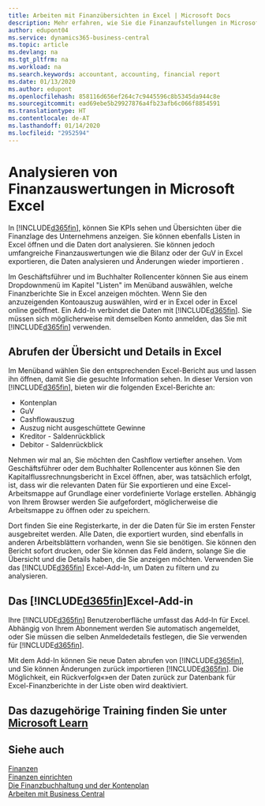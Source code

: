 ```yaml
---
title: Arbeiten mit Finanzübersichten in Excel | Microsoft Docs
description: Mehr erfahren, wie Sie die Finanzaufstellungen in Microsoft Excel von  Business Central für eine Analyse öffnen können.
author: edupont04
ms.service: dynamics365-business-central
ms.topic: article
ms.devlang: na
ms.tgt_pltfrm: na
ms.workload: na
ms.search.keywords: accountant, accounting, financial report
ms.date: 01/13/2020
ms.author: edupont
ms.openlocfilehash: 858116d656ef264c7c9445596c8b5345da944c8e
ms.sourcegitcommit: ead69ebe5b29927876a4fb23afb6c066f8854591
ms.translationtype: HT
ms.contentlocale: de-AT
ms.lasthandoff: 01/14/2020
ms.locfileid: "2952594"
---
```

# <a name="analyzing-financial-statements-in-microsoft-excel"></a>Analysieren von Finanzauswertungen in Microsoft Excel
In [!INCLUDE[d365fin](includes/d365fin_md.md)], können Sie KPIs sehen und Übersichten über die Finanzlage des Unternehmens anzeigen. Sie können ebenfalls Listen in Excel öffnen und die Daten dort analysieren. Sie können jedoch umfangreiche Finanzauswertungen wie die Bilanz oder der GuV in Excel exportieren, die Daten analysieren und Änderungen wieder importieren .  

Im Geschäftsführer und im Buchhalter Rollencenter können Sie aus einem Dropdownmenü im Kapitel "Listen" im Menüband auswählen, welche Finanzberichte Sie in Excel anzeigen möchten. Wenn Sie den anzuzeigenden Kontoauszug auswählen, wird er in Excel oder in Excel online geöffnet. Ein Add-In verbindet die Daten mit [!INCLUDE[d365fin](includes/d365fin_md.md)]. Sie müssen sich möglicherweise mit demselben Konto anmelden, das Sie mit [!INCLUDE[d365fin](includes/d365fin_md.md)] verwenden.  

## <a name="getting-the-overview-and-the-details-in-excel"></a>Abrufen der Übersicht und Details in Excel
Im Menüband wählen Sie den entsprechenden Excel-Bericht aus und lassen ihn öffnen, damit Sie die gesuchte Information sehen. In dieser Version von [!INCLUDE[d365fin](includes/d365fin_md.md)], bieten wir die folgenden Excel-Berichte an:

- Kontenplan  
- GuV  
- Cashflowauszug  
- Auszug nicht ausgeschüttete Gewinne  
- Kreditor - Saldenrückblick  
- Debitor - Saldenrückblick  

Nehmen wir mal an, Sie möchten den Cashflow vertiefter ansehen. Vom Geschäftsführer oder dem Buchhalter Rollencenter aus können Sie den Kapitalflussrechnungsbericht in Excel öffnen, aber, was tatsächlich erfolgt, ist, dass wir die relevanten Daten für Sie exportieren und eine Excel-Arbeitsmappe auf Grundlage einer vordefinierte Vorlage erstellen. Abhängig von Ihrem Browser werden Sie aufgefordert, möglicherweise die Arbeitsmappe zu öffnen oder zu speichern.  

Dort finden Sie eine Registerkarte, in der die Daten für Sie im ersten Fenster ausgebreitet werden. Alle Daten, die exportiert wurden, sind ebenfalls in anderen Arbeitsblättern vorhanden, wenn Sie sie benötigen. Sie können den Bericht sofort drucken, oder Sie können das Feld ändern, solange Sie die Übersicht und die Details haben, die Sie anzeigen möchten. Verwenden Sie das [!INCLUDE[d365fin](includes/d365fin_md.md)] Excel-Add-In, um Daten zu filtern und zu analysieren.  

## <a name="the-included365finincludesd365fin_mdmd-excel-add-in"></a>Das [!INCLUDE[d365fin](includes/d365fin_md.md)]Excel-Add-in
Ihre [!INCLUDE[d365fin](includes/d365fin_md.md)] Benutzeroberfläche umfasst das Add-In für Excel. Abhängig von Ihrem Abonnement werden Sie automatisch angemeldet, oder Sie müssen die selben Anmeldedetails festlegen, die Sie verwenden für [!INCLUDE[d365fin](includes/d365fin_md.md)].  

Mit dem Add-In können Sie neue Daten abrufen von [!INCLUDE[d365fin](includes/d365fin_md.md)], und Sie können Änderungen zurück importieren [!INCLUDE[d365fin](includes/d365fin_md.md)]. Die Möglichkeit, ein Rückverfolg«»en der Daten zurück zur Datenbank für Excel-Finanzberichte in der Liste oben wird deaktiviert.  

## <a name="see-related-training-at-microsoft-learnlearnmodulesconfigure-powerbi-excel-dynamics-365-business-centralindex"></a>Das dazugehörige Training finden Sie unter [Microsoft Learn](/learn/modules/configure-powerbi-excel-dynamics-365-business-central/index)

## <a name="see-also"></a>Siehe auch
[Finanzen](finance.md)  
[Finanzen einrichten](finance-setup-finance.md)  
[Die Finanzbuchhaltung und der Kontenplan](finance-general-ledger.md)  
[Arbeiten mit  Business Central](ui-work-product.md)  
